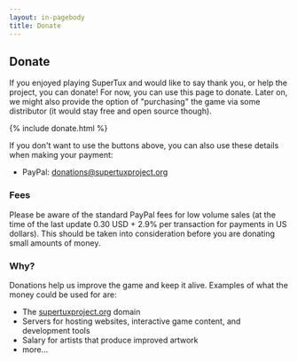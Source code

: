 ```yaml
---
layout: in-pagebody
title: Donate
---
```


## Donate

If you enjoyed playing SuperTux and would like to say thank you, or help the
project, you can donate! For now, you can use this page to donate. Later on, we
might also provide the option of "purchasing" the game via some distributor (it
would stay free and open source though).

{% include donate.html %}

If you don't want to use the buttons above, you can also use these details when
making your payment:

- PayPal: donations@supertuxproject.org

### Fees

Please be aware of the standard PayPal fees for low volume sales (at the time of
the last update 0.30 USD + 2.9% per transaction for payments in US dollars).
This should be taken into consideration before you are donating small amounts of
money.

### Why?

Donations help us improve the game and keep it alive. Examples of what the money
could be used for are:

- The [supertuxproject.org](https://supertuxproject.org/) domain
- Servers for hosting websites, interactive game content, and development tools
- Salary for artists that produce improved artwork
- more…
